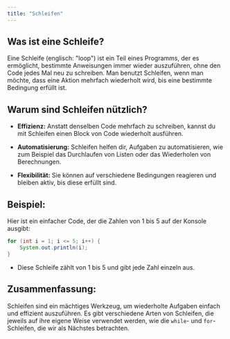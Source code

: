 ```yaml
---
title: "Schleifen"
---
```


Was ist eine Schleife?
---

Eine Schleife (englisch: "loop") ist ein Teil eines Programms, der es ermöglicht, bestimmte Anweisungen immer wieder auszuführen, ohne den Code jedes Mal neu zu schreiben. Man benutzt Schleifen, wenn man möchte, dass eine Aktion mehrfach wiederholt wird, bis eine bestimmte Bedingung erfüllt ist.

Warum sind Schleifen nützlich?
---

* **Effizienz:** Anstatt denselben Code mehrfach zu schreiben, kannst du mit Schleifen einen Block von Code wiederholt ausführen.

* **Automatisierung:** Schleifen helfen dir, Aufgaben zu automatisieren, wie zum Beispiel das Durchlaufen von Listen oder das Wiederholen von Berechnungen.

* **Flexibilität:** Sie können auf verschiedene Bedingungen reagieren und bleiben aktiv, bis diese erfüllt sind.

Beispiel:
---

Hier ist ein einfacher Code, der die Zahlen von 1 bis 5 auf der Konsole ausgibt:

```java
for (int i = 1; i <= 5; i++) {
    System.out.println(i);
}
```

* Diese Schleife zählt von 1 bis 5 und gibt jede Zahl einzeln aus.

Zusammenfassung:
---

Schleifen sind ein mächtiges Werkzeug, um wiederholte Aufgaben einfach und effizient auszuführen. Es gibt verschiedene Arten von Schleifen, die jeweils auf ihre eigene Weise verwendet werden, wie die `while`- und `for`-Schleifen, die wir als Nächstes betrachten.